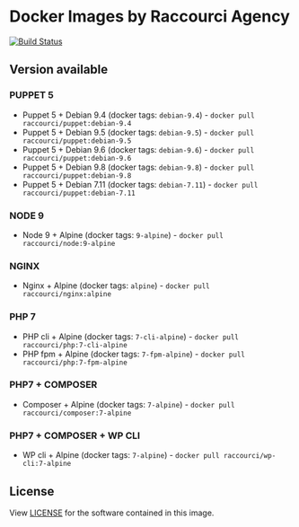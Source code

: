 # Docker Images by Raccourci Agency

[![Build Status](https://travis-ci.org/Raccourci/docker.svg?branch=master)](https://travis-ci.org/Raccourci/docker)

## Version available

### PUPPET 5

- Puppet 5 + Debian 9.4 (docker tags: `debian-9.4`) - `docker pull raccourci/puppet:debian-9.4`
- Puppet 5 + Debian 9.5 (docker tags: `debian-9.5`) - `docker pull raccourci/puppet:debian-9.5`
- Puppet 5 + Debian 9.6 (docker tags: `debian-9.6`) - `docker pull raccourci/puppet:debian-9.6`
- Puppet 5 + Debian 9.8 (docker tags: `debian-9.8`) - `docker pull raccourci/puppet:debian-9.8`
- Puppet 5 + Debian 7.11 (docker tags: `debian-7.11`) - `docker pull raccourci/puppet:debian-7.11`

### NODE 9

- Node 9 + Alpine (docker tags: `9-alpine`) - `docker pull raccourci/node:9-alpine`

### NGINX

- Nginx + Alpine (docker tags: `alpine`) - `docker pull raccourci/nginx:alpine`

### PHP 7

- PHP cli + Alpine (docker tags: `7-cli-alpine`) - `docker pull raccourci/php:7-cli-alpine`
- PHP fpm + Alpine (docker tags: `7-fpm-alpine`) - `docker pull raccourci/php:7-fpm-alpine`

### PHP7 + COMPOSER

- Composer + Alpine (docker tags: `7-alpine`) - `docker pull raccourci/composer:7-alpine`

### PHP7 + COMPOSER + WP CLI

- WP cli + Alpine (docker tags: `7-alpine`) - `docker pull raccourci/wp-cli:7-alpine`

## License

View [LICENSE](LICENSE) for the software contained in this image.
